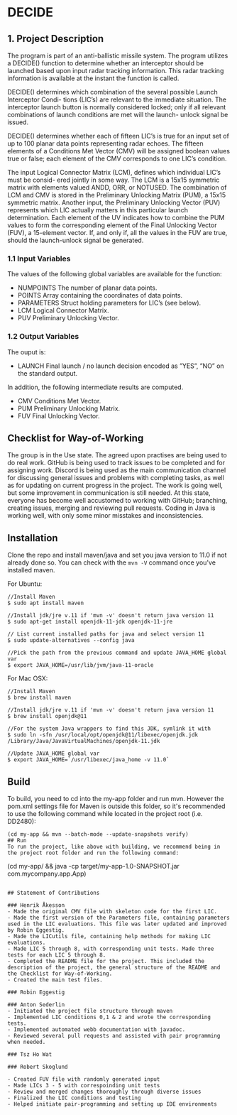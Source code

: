 # DECIDE


## 1. Project Description

The program is part of an anti-ballistic missile system.
The program utilizes a DECIDE() function to determine whether an interceptor should be launched based upon input radar tracking information. This radar tracking information is available at the instant the function is called.

DECIDE() determines which combination of the several possible Launch Interceptor Condi- tions (LIC’s) are relevant to the immediate situation. The interceptor launch button is normally considered locked; only if all relevant combinations of launch conditions are met will the launch- unlock signal be issued.

DECIDE() determines whether each of fifteen LIC’s is true for an input set of up to 100 planar data points representing radar echoes. The fifteen elements of a Conditions Met Vector (CMV) will be assigned boolean values true or false; each element of the CMV corresponds to one LIC’s condition.

The input Logical Connector Matrix (LCM), defines which individual LIC’s must be consid- ered jointly in some way. The LCM is a 15x15 symmetric matrix with elements valued ANDD, ORR, or NOTUSED. The combination of LCM and CMV is stored in the Preliminary Unlocking Matrix (PUM), a 15x15 symmetric matrix.
Another input, the Preliminary Unlocking Vector (PUV) represents which LIC actually matters in this particular launch determination. Each element of the UV indicates how to combine the PUM values to form the corresponding element of the Final Unlocking Vector (FUV), a 15-element vector. If, and only if, all the values in the FUV are true, should the launch-unlock signal be generated.

### 1.1 Input Variables
The values of the following global variables are available for the function:

 - NUMPOINTS The number of planar data points.
- POINTS Array containing the coordinates of data points.
- PARAMETERS Struct holding parameters for LIC’s (see below).
- LCM Logical Connector Matrix.
- PUV Preliminary Unlocking Vector.

### 1.2 Output Variables
The ouput is:
- LAUNCH Final launch / no launch decision encoded as ”YES”, ”NO” on the standard output.

In addition, the following intermediate results are 
computed.
- CMV Conditions Met Vector.
- PUM Preliminary Unlocking Matrix.
- FUV Final Unlocking Vector.

## Checklist for Way-of-Working
The group is in the Use state. The agreed upon practises are being used to do real work. GitHub is being used to track issues to be completed and for assigning work. Discord is being used as the main communication channel for discussing general issues and problems with completing tasks, as well as for updating on current progress in the project. The work is going well, but some improvement in communication is still needed. At this state, everyone has become well accustomed to working with GitHub; branching, creating issues, merging and reviewing pull requests. Coding in Java is working well, with only some minor misstakes and inconsistencies.

## Installation
Clone the repo and install maven/java and set you java version to 11.0 if not already done so. You can check with the `mvn -V` command once you've installed maven.

For Ubuntu:
```
//Install Maven
$ sudo apt install maven 

//Install jdk/jre v.11 if 'mvn -v' doesn't return java version 11
$ sudo apt-get install openjdk-11-jdk openjdk-11-jre

// List current installed paths for java and select version 11
$ sudo update-alternatives --config java

//Pick the path from the previous command and update JAVA_HOME global var
$ export JAVA_HOME=/usr/lib/jvm/java-11-oracle
```

For Mac OSX:
```
//Install Maven
$ brew install maven 

//Install jdk/jre v.11 if 'mvn -v' doesn't return java version 11
$ brew install openjdk@11

//For the system Java wrappers to find this JDK, symlink it with
$ sudo ln -sfn /usr/local/opt/openjdk@11/libexec/openjdk.jdk /Library/Java/JavaVirtualMachines/openjdk-11.jdk

//Update JAVA_HOME global var
$ export JAVA_HOME=`/usr/libexec/java_home -v 11.0`
```

## Build
To build, you need to cd into the my-app folder and run mvn. However the pom.xml settings file for Maven is outside this folder, so it's recommended to use the following command while located in the project root (i.e. DD2480):
```
(cd my-app && mvn --batch-mode --update-snapshots verify)
## Run
To run the project, like above with building, we recommend being in the project root folder and run the following command:
```
(cd my-app/ && java -cp target/my-app-1.0-SNAPSHOT.jar com.mycompany.app.App)
```

## Statement of Contributions

### Henrik Åkesson
- Made the original CMV file with skeleton code for the first LIC.
- Made the first version of the Parameters file, containing parameters used in the LIC evaluations. This file was later updated and improved by Robin Eggestig.
- Made the LICutils file, containing help methods for making LIC evaluations.
- Made LIC 5 through 8, with corresponding unit tests. Made three tests for each LIC 5 through 8.
- Completed the README file for the project. This included the description of the project, the general structure of the README and the Checklist for Way-of-Working.
- Created the main test files.

### Robin Eggestig

### Anton Sederlin
- Initiated the project file structure through maven
- Implemented LIC conditions 0,1 & 2 and wrote the corresponding tests.
- Implemented automated webb documentation with javadoc. 
- Reviewed several pull requests and assisted with pair programming when needed. 

### Tsz Ho Wat

### Robert Skoglund

- Created FUV file with randomly generated input
- Made LICs 3 - 5 with correspoinding unit tests
- Review and merged changes thoroughly through diverse issues
- Finalized the LIC conditions and testing
- Helped initiate pair-programming and setting up IDE environments